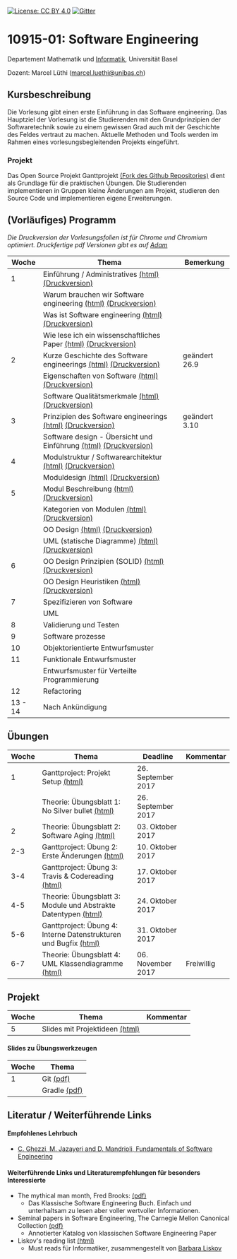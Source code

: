 [![License: CC BY 4.0](https://img.shields.io/badge/License-CC%20BY%204.0-lightgrey.svg)](https://creativecommons.org/licenses/by/4.0/)
[![Gitter](https://badges.gitter.im/unibas-sweng/discussion.svg)](https://gitter.im/unibas-sweng/discussion?utm_source=badge&utm_medium=badge&utm_campaign=pr-badge)

# 10915-01: Software Engineering

Departement Mathematik und [Informatik](http://informatik.unibas.ch/), Universit&auml;t Basel

Dozent: Marcel L&uuml;thi (<marcel.luethi@unibas.ch>)

## Kursbeschreibung

Die Vorlesung gibt einen erste Einf&uuml;hrung in das Software engineering. Das Hauptziel der Vorlesung ist die Studierenden mit den Grundprinzipien der Softwaretechnik sowie zu einem gewissen Grad auch mit der Geschichte des Feldes vertraut zu machen. Aktuelle Methoden und Tools werden im Rahmen eines vorlesungsbegleitenden Projekts eingef&uuml;hrt.

### Projekt

Das Open Source Projekt Ganttprojekt [(Fork des Github Repositories)](https://github.com/unibas-sweng/ganttproject) dient als Grundlage f&uuml;r die praktischen 
&Uuml;bungen. Die Studierenden implementieren in Gruppen kleine &Auml;nderungen am Projekt, studieren den Source Code und implementieren eigene Erweiterungen. 


## (Vorl&auml;ufiges) Programm

*Die Druckversion der Vorlesungsfolien ist für Chrome und Chromium optimiert. Druckfertige pdf Versionen  gibt es auf [Adam](https://adam.unibas.ch/goto_adam_crs_527111.html)*

| Woche | Thema | Bemerkung |
| ------| ----- | --------- |
| 1  | Einf&uuml;hrung / Administratives [(html)](https://unibas-sweng.github.io/software-engineering/slides/01-admin.html) [(Druckversion)](https://unibas-sweng.github.io/software-engineering/slides/01-admin.html?print-pdf) | |
|   | Warum brauchen wir Software engineering [(html)](https://unibas-sweng.github.io/software-engineering/slides/01-why-software-engineering.html) [(Druckversion)](https://unibas-sweng.github.io/software-engineering/slides/01-why-software-engineering.html?print-pdf) | |
|    | Was ist Software engineering [(html)](https://unibas-sweng.github.io/software-engineering/slides/01-what-is-sweng.html) [(Druckversion)](https://unibas-sweng.github.io/software-engineering/slides/01-what-is-sweng.html?print-pdf) | |
|    | Wie lese ich ein wissenschaftliches Paper [(html)](https://unibas-sweng.github.io/software-engineering/slides/01-how-to-read-a-paper.html) [(Druckversion)](https://unibas-sweng.github.io/software-engineering/slides/01-how-to-read-a-paper.html?print-pdf)| |
| 2  | Kurze Geschichte des Software engineerings [(html)](https://unibas-sweng.github.io/software-engineering/slides/01-history.html) [(Druckversion)](https://unibas-sweng.github.io/software-engineering/slides/01-history.html?print-pdf) | ge&auml;ndert 26.9|
|  | Eigenschaften von Software [(html)](https://unibas-sweng.github.io/software-engineering/slides/02-software-nature.html) [(Druckversion)](https://unibas-sweng.github.io/software-engineering/slides/02-software-nature.html?print-pdf)| |
|   | Software Qualit&auml;tsmerkmale [(html)](https://unibas-sweng.github.io/software-engineering/slides/02-software-qualities.html) [(Druckversion)](https://unibas-sweng.github.io/software-engineering/slides/02-software-qualities.html?print-pdf) |  |
| 3   | Prinzipien des Software engineerings  [(html)](https://unibas-sweng.github.io/software-engineering/slides/03-software-engineering-principles.html) [(Druckversion)](https://unibas-sweng.github.io/software-engineering/slides/03-software-engineering-principles.html?print-pdf) | ge&auml;ndert 3.10 |
|     | Software design - &Uuml;bersicht und Einf&uuml;hrung [(html)](https://unibas-sweng.github.io/software-engineering/slides/03-design-objectives.html) [(Druckversion)](https://unibas-sweng.github.io/software-engineering/slides/03-design-objectives.html?print-pdf)|  |
| 4    | Modulstruktur / Softwarearchitektur   [(html)](https://unibas-sweng.github.io/software-engineering/slides/03-module-structure.html) [(Druckversion)](https://unibas-sweng.github.io/software-engineering/slides/03-module-structure?print-pdf) | |
|    | Moduldesign  [(html)](https://unibas-sweng.github.io/software-engineering/slides/04-module-design.html) [(Druckversion)](https://unibas-sweng.github.io/software-engineering/slides/04-module-design?print-pdf) | |
| 5    | Modul Beschreibung   [(html)](https://unibas-sweng.github.io/software-engineering/slides/04-module-description.html) [(Druckversion)](https://unibas-sweng.github.io/software-engineering/slides/04-module-description?print-pdf) | |
|     | Kategorien von Modulen   [(html)](https://unibas-sweng.github.io/software-engineering/slides/04-module-categories.html) [(Druckversion)](https://unibas-sweng.github.io/software-engineering/slides/04-module-categories?print-pdf) | |
|    | OO Design   [(html)](https://unibas-sweng.github.io/software-engineering/slides/05-oo-design.html) [(Druckversion)](https://unibas-sweng.github.io/software-engineering/slides/05-oo-design?print-pdf)| |
|    | UML (statische Diagramme)   [(html)](https://unibas-sweng.github.io/software-engineering/slides/05-uml-static.html) [(Druckversion)](https://unibas-sweng.github.io/software-engineering/slides/05-uml-static?print-pdf)| | 
| 6   | OO Design Prinzipien (SOLID)   [(html)](https://unibas-sweng.github.io/software-engineering/slides/06-oo-solid.html) [(Druckversion)](https://unibas-sweng.github.io/software-engineering/slides/06-oo-solid?print-pdf) | |
|   | OO Design Heuristiken   [(html)](https://unibas-sweng.github.io/software-engineering/slides/06-oo-design-heuristics.html) [(Druckversion)](https://unibas-sweng.github.io/software-engineering/slides/06-oo-design-heuristics?print-pdf) | |
| 7   | Spezifizieren von Software | |
|     | UML | |
| 8   | Validierung und Testen | |
| 9   | Software prozesse | |
| 10  | Objektorientierte Entwurfsmuster | |
| 11  | Funktionale Entwurfsmuster | |
|     | Entwurfsmuster f&uuml;r Verteilte Programmierung | |
| 12  | Refactoring | |
| 13 - 14  | Nach Ank&uuml;ndigung | |

## &Uuml;bungen 

| Woche | Thema | Deadline | Kommentar |
| ------| ----- | -------- | --------- |
|  1    | Ganttproject: Projekt Setup [(html)](https://unibas-sweng.github.io/software-engineering/exercises/01-gant-setting-up-the-environment.html) | 26. September 2017 | |
|       | Theorie: &Uuml;bungsblatt 1: No Silver bullet [(html)](https://unibas-sweng.github.io/software-engineering/exercises/01-theory-no-silver-bullet.html)| 26. September 2017| |
|  2    | Theorie: &Uuml;bungsblatt 2: Software Aging [(html)](https://unibas-sweng.github.io/software-engineering/exercises/02-theory-software-aging.html)| 03. Oktober 2017| |
|  2-3    | Ganttproject: &Uuml;bung 2: Erste &Auml;nderungen [(html)](https://unibas-sweng.github.io/software-engineering/exercises/02-gant-small-changes.html) | 10. Oktober 2017 | |
|  3-4    | Ganttproject: &Uuml;bung 3: Travis & Codereading [(html)](https://unibas-sweng.github.io/software-engineering/exercises/03-gant-travis-codereading.html) | 17. Oktober 2017 | |
|  4-5    | Theorie: &Uuml;bungsblatt 3: Module und Abstrakte Datentypen [(html)](https://unibas-sweng.github.io/software-engineering/exercises/03-theory-modules-and-adts.html) | 24. Oktober 2017 | |
|  5-6    | Ganttproject: &Uuml;bung 4: Interne Datenstrukturen und Bugfix [(html)](https://unibas-sweng.github.io/software-engineering/exercises/04-gant-core-datastructures.html) | 31. Oktober 2017 ||
|  6-7    | Theorie: &Uuml;bungsblatt 4: UML Klassendiagramme [(html)](https://unibas-sweng.github.io/software-engineering/exercises/04-theory-uml-static.html) | 06. November 2017 | Freiwillig |

## Projekt
| Woche | Thema | Kommentar |
| ------| ----- | -------- | 
|  5    | Slides mit Projektideen [(html)](https://unibas-sweng.github.io/software-engineering/slides/project-ideas.html)
#### Slides zu &Uuml;bungswerkzeugen
| Woche | Thema |
| ----- | ----- |
| 1     | Git [(pdf)](https://unibas-sweng.github.io/software-engineering/exercises/slides/git/git.pdf)|
|      | Gradle [(pdf)](https://unibas-sweng.github.io/software-engineering/exercises/slides/gradle/gradle.pdf) |

## Literatur / Weiterf&uuml;hrende Links

#### Empfohlenes Lehrbuch

* [C. Ghezzi, M. Jazayeri and D. Mandrioli, Fundamentals of Software Engineering](https://www.pearson.com/us/higher-education/program/Ghezzi-Fundamentals-of-Software-Engineering-2nd-Edition/PGM13112.html)


#### Weiterführende Links und Literaturempfehlungen für besonders Interessierte
* The mythical man month, Fred Brooks: [(pdf)](https://is.muni.cz/www/208322/The.Mythical.Man.Month.F.Brooks.pdf)
    * Das Klassische Software Engineering Buch. Einfach und unterhaltsam zu lesen aber voller wertvoller Informationen.
* Seminal papers in Software Engineering, The Carnegie Mellon Canonical Collection [(pdf)](http://repository.cmu.edu/cgi/viewcontent.cgi?article=2038&context=isr)
    * Annotierter Katalog von klassischen Software Engineering Paper
* Liskov's reading list [(html)](https://jpirker.com/hlf16-liskovs-reading-list-for-computer-scientists/)
    * Must reads f&uuml;r Informatiker, zusammengestellt von [Barbara Liskov](https://en.wikipedia.org/wiki/Barbara_Liskov)


